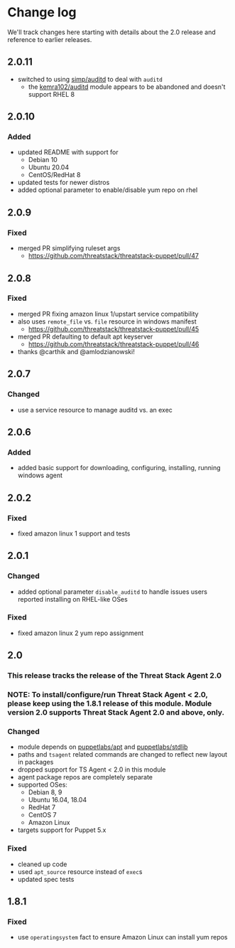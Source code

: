 # Change log

We'll track changes here starting with details about the 2.0 release and reference to earlier releases.

## 2.0.11
- switched to using [simp/auditd](https://forge.puppet.com/modules/simp/auditd) to deal with `auditd`
  - the [kemra102/auditd](https://forge.puppet.com/modules/kemra102/auditd) module appears to be abandoned and doesn't support RHEL 8

## 2.0.10
### Added
- updated README with support for
  - Debian 10
  - Ubuntu 20.04
  - CentOS/RedHat 8
- updated tests for newer distros
- added optional parameter to enable/disable yum repo on rhel

## 2.0.9
### Fixed
- merged PR simplifying ruleset args
  - https://github.com/threatstack/threatstack-puppet/pull/47

## 2.0.8
### Fixed
- merged PR fixing amazon linux 1/upstart service compatibility
- also uses `remote_file` vs. `file` resource in windows manifest
  - https://github.com/threatstack/threatstack-puppet/pull/45
- merged PR defaulting to default apt keyserver
  - https://github.com/threatstack/threatstack-puppet/pull/46
- thanks @carthik and @amlodzianowski!

## 2.0.7
### Changed
- use a service resource to manage auditd vs. an exec

## 2.0.6
### Added
- added basic support for downloading, configuring, installing, running windows agent

## 2.0.2
### Fixed
- fixed amazon linux 1 support and tests

## 2.0.1
### Changed
- added optional parameter `disable_auditd` to handle issues users reported installing on RHEL-like OSes

### Fixed
- fixed amazon linux 2 yum repo assignment

## 2.0
### This release tracks the release of the Threat Stack Agent 2.0

### NOTE: To install/configure/run Threat Stack Agent < 2.0, please keep using the 1.8.1 release of this module. Module version 2.0 supports Threat Stack Agent 2.0 and above, only.

### Changed
- module depends on [puppetlabs/apt](https://github.com/puppetlabs/puppetlabs-apt) and [puppetlabs/stdlib](https://github.com/puppetlabs/puppetlabs-stdlib)
- paths and `tsagent` related commands are changed to reflect new layout in packages
- dropped support for TS Agent < 2.0 in this module
- agent package repos are completely separate
- supported OSes:
  - Debian 8, 9
  - Ubuntu 16.04, 18.04
  - RedHat 7
  - CentOS 7
  - Amazon Linux
- targets support for Puppet 5.x


### Fixed
- cleaned up code
- used `apt_source` resource instead of `exec`s
- updated spec tests

## 1.8.1

### Fixed
- use `operatingsystem` fact to ensure Amazon Linux can install yum repos

